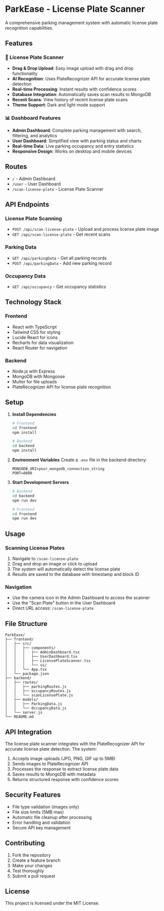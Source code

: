 # ParkEase - License Plate Scanner

A comprehensive parking management system with automatic license plate recognition capabilities.

## Features

### 🚗 License Plate Scanner
- **Drag & Drop Upload**: Easy image upload with drag and drop functionality
- **AI Recognition**: Uses PlateRecognizer API for accurate license plate detection
- **Real-time Processing**: Instant results with confidence scores
- **Database Integration**: Automatically saves scan results to MongoDB
- **Recent Scans**: View history of recent license plate scans
- **Theme Support**: Dark and light mode support

### 📊 Dashboard Features
- **Admin Dashboard**: Complete parking management with search, filtering, and analytics
- **User Dashboard**: Simplified view with parking status and charts
- **Real-time Data**: Live parking occupancy and entry statistics
- **Responsive Design**: Works on desktop and mobile devices

## Routes

- `/` - Admin Dashboard
- `/user` - User Dashboard  
- `/scan-license-plate` - License Plate Scanner

## API Endpoints

### License Plate Scanning
- `POST /api/scan-license-plate` - Upload and process license plate image
- `GET /api/scan-license-plate` - Get recent scans

### Parking Data
- `GET /api/parkingData` - Get all parking records
- `POST /api/parkingData` - Add new parking record

### Occupancy Data
- `GET /api/occupancy` - Get occupancy statistics

## Technology Stack

### Frontend
- React with TypeScript
- Tailwind CSS for styling
- Lucide React for icons
- Recharts for data visualization
- React Router for navigation

### Backend
- Node.js with Express
- MongoDB with Mongoose
- Multer for file uploads
- PlateRecognizer API for license plate recognition

## Setup

1. **Install Dependencies**
   ```bash
   # Frontend
   cd frontend
   npm install

   # Backend
   cd backend
   npm install
   ```

2. **Environment Variables**
   Create a `.env` file in the backend directory:
   ```
   MONGODB_URI=your_mongodb_connection_string
   PORT=8080
   ```

3. **Start Development Servers**
   ```bash
   # Backend
   cd backend
   npm run dev

   # Frontend
   cd frontend
   npm run dev
   ```

## Usage

### Scanning License Plates
1. Navigate to `/scan-license-plate`
2. Drag and drop an image or click to upload
3. The system will automatically detect the license plate
4. Results are saved to the database with timestamp and block ID

### Navigation
- Use the camera icon in the Admin Dashboard to access the scanner
- Use the "Scan Plate" button in the User Dashboard
- Direct URL access: `/scan-license-plate`

## File Structure

```
ParkEase/
├── frontend/
│   ├── src/
│   │   ├── components/
│   │   │   ├── AdminDashboard.tsx
│   │   │   ├── UserDashboard.tsx
│   │   │   ├── LicensePlateScanner.tsx
│   │   │   └── ui/
│   │   └── App.tsx
│   └── package.json
├── backend/
│   ├── routes/
│   │   ├── parkingRoutes.js
│   │   ├── occupancyRoutes.js
│   │   └── scanLicensePlate.js
│   ├── models/
│   │   ├── ParkingData.js
│   │   └── OccupancyData.js
│   └── server.js
└── README.md
```

## API Integration

The license plate scanner integrates with the PlateRecognizer API for accurate license plate detection. The system:

1. Accepts image uploads (JPG, PNG, GIF up to 5MB)
2. Sends images to PlateRecognizer API
3. Processes the response to extract license plate data
4. Saves results to MongoDB with metadata
5. Returns structured response with confidence scores

## Security Features

- File type validation (images only)
- File size limits (5MB max)
- Automatic file cleanup after processing
- Error handling and validation
- Secure API key management

## Contributing

1. Fork the repository
2. Create a feature branch
3. Make your changes
4. Test thoroughly
5. Submit a pull request

## License

This project is licensed under the MIT License.
